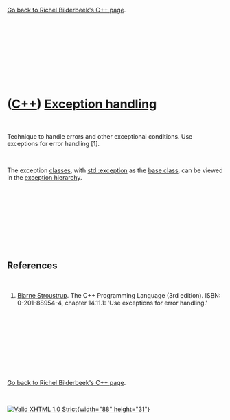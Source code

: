 

[Go back to Richel Bilderbeek's C++ page](Cpp.htm).

 

 

 

 

 

([C++](Cpp.htm)) [Exception handling](CppExceptionHandling.htm)
===============================================================

 

Technique to handle errors and other exceptional conditions. Use
exceptions for error handling \[1\].

 

The exception [classes](CppClass.htm), with
[std::exception](CppException.htm) as the [base
class](CppBaseClass.htm), can be viewed in the [exception
hierarchy](CppExceptionHierarchy.htm).

 

 

 

 

 

References
----------

 

1.  [Bjarne Stroustrup](CppBjarneStroustrup.htm). The C++ Programming
    Language (3rd edition). ISBN: 0-201-88954-4, chapter 14.11.1: 'Use
    exceptions for error handling.'

 

 

 

 

 

[Go back to Richel Bilderbeek's C++ page](Cpp.htm).



 

[![Valid XHTML 1.0 Strict](valid-xhtml10.png){width="88"
height="31"}](http://validator.w3.org/check?uri=referer)
